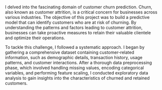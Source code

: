 I delved into the fascinating domain of customer churn prediction. Churn, also known as customer attrition, is a critical concern for businesses across various industries. The objective of this project was to build a predictive model that can identify customers who are at risk of churning. By understanding the patterns and factors leading to customer attrition, businesses can take proactive measures to retain their valuable clientele and optimize their operations.

To tackle this challenge, I followed a systematic approach. I began by gathering a comprehensive dataset containing customer-related information, such as demographic details, transaction history, usage patterns, and customer interactions. After a thorough data preprocessing phase, which involved handling missing values, encoding categorical variables, and performing feature scaling, I conducted exploratory data analysis to gain insights into the characteristics of churned and retained customers.
